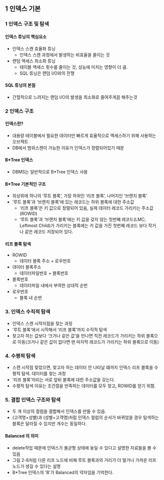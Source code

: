 ## 1 인덱스 기본

### 1 인덱스 구조 및 탐색

#### 인덱스 튜닝의 핵심요소
- 인덱스 스캔 효율화 튜닝
  - 인덱스 스캔 과정에서 발생하는 비효율을 줄이는 것
- 랜덤 액세스 최소화 튜닝
  - 테이블 액세스 횟수를 줄이는 것, 성능에 미치는 영향이 더 큼.
  - SQL 튜닝은 랜덤 I/O와의 전쟁

#### SQL 튜닝의 본질
- 간헐적으로 느려지는 랜덤 I/O의 발생을 최소화로 줄여주게끔 해주는것

### 2 인덱스 구조
#### 인덱스란?
- 대용량 테이블에서 필요한 데이터만 빠르게 효율적으로 액세스하기 위해 사용하는 오브젝트
- DB에서 범위스캔이 가능한 이유가 인덱스가 정렬되어있기 때문

#### B*Tree 인덱스
- DBMS는 일반적으로 B*Tree 인덱스 사용

#### B*Tree 기본적인 구조
- 최상위에 하나의 ‘루트 블록’, 가장 하위인 ‘리프 블록’, 나머지인 ‘브랜치 블록’
- ‘루트 블록’과 ‘브랜치 블록’에 있는 레코드는 하위 블록에 대한 주소값
  - ‘리프 블록’은 키 값으로 정렬되어 있음, 실제 데이터 레코드 가리키는 주소값(ROWID)
  - ‘루트 블록’과 ‘브랜치 블록’에는 키 값을 갖지 않는 첫번째 레코드(LMC; Leftmost Child)가 가리키는 블록에는 키 값을 가진 첫번째 레코드 보다 작거나 같은 레코드 저장되어 있다.

#### 리프 블록 탐색
- ROWID
  - 데이터 블록 주소 + 로우번호
- 데이터 블록주소
  - 데이터파일번호 + 블록번호
- 블록번호
  - 데이터파일 내에서 부여한 상대적 순번
- 로우번호
  - 블록 내 순번

### 3. 인덱스 수직적 탐색
- 인덱스 스캔 시작지점을 찾는 과정
- ‘루트 블록’에서 시작해서 ‘리프 블록’까지 수직적 탐색
- 찾고자 하는 값보다 ‘크거나 같은 값’을 만나면 직전 레코드가 가리키는 하위 블록으로 이동(크거나 같은 값이 없다면 맨 마지막 레코드가 가리키는 하위 블록으로 이동)

### 4. 수평적 탐색
- 스캔 시작점 찾았으면, 찾고자 하는 데이터 안 나타날 떄까지 인덱스 리프 블록을 수평적 탐색. 데이터를 찾는 과정
- ‘리프 블록’끼리는 서로 앞뒤 블록에 대한 주소값을 갖는다.
- 수평적 탐색 이유는 조건절을 만족하는 데이터를 모두 찾고, ROWID를 얻기 위함.

### 5. 결합 인덱스 구조와 탐색
- 두 개 이상의 컬럼을 결합해서 인덱스를 만들 수 있음.
- (고객명+성별)과 (성별+고객명)처럼 인덱스 컬럼의 순서가 바뀌었을 경우 탐색하는 블록은 달라질 수 있지만 개수는 동일하다.

#### Balanced 의 의미
- delete작업 때문에 인덱스가 불균형 상태에 놓일 수 있다고 설명한 자료들을 볼 수 있음
- 그림 2-8처럼 다른 리프 노드에 비해 루트 블록과의 거리가 더 멀거나 가까운 리프 노드가 생길 수 있다는 설명
- B*Tree 인덱스의 'B'가 Balanced의 약자임을 기억한다. 